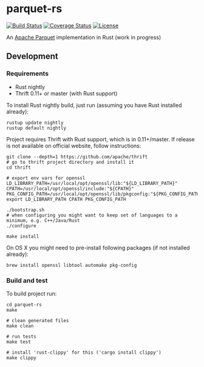 # parquet-rs

[![Build Status](https://travis-ci.org/sunchao/parquet-rs.svg?branch=master)](https://travis-ci.org/sunchao/parquet-rs)
[![Coverage Status](https://coveralls.io/repos/github/sunchao/parquet-rs/badge.svg?branch=master)](https://coveralls.io/github/sunchao/parquet-rs?branch=master)
[![License](https://img.shields.io/badge/License-Apache%202.0-blue.svg)](https://opensource.org/licenses/Apache-2.0)

An [Apache Parquet](https://parquet.apache.org/) implementation in Rust (work in progress)

## Development
### Requirements
- Rust nightly
- Thrift 0.11+ or master (with Rust support)

To install Rust nightly build, just run (assuming you have Rust installed already):
```shell
rustup update nightly
rustup default nightly
```

Project requires Thrift with Rust support, which is in 0.11+/master. If release is not available on
official website, follow instructions:
```shell
git clone --depth=1 https://github.com/apache/thrift
# go to thrift project directory and install it
cd thrift

# export env vars for openssl
LD_LIBRARY_PATH=/usr/local/opt/openssl/lib:"${LD_LIBRARY_PATH}"
CPATH=/usr/local/opt/openssl/include:"${CPATH}"
PKG_CONFIG_PATH=/usr/local/opt/openssl/lib/pkgconfig:"${PKG_CONFIG_PATH}"
export LD_LIBRARY_PATH CPATH PKG_CONFIG_PATH

./bootstrap.sh
# when configuring you might want to keep set of languages to a minimum, e.g. C++/Java/Rust
./configure

make install
```

On OS X you might need to pre-install following packages (if not installed already):
```shell
brew install openssl libtool automake pkg-config
```

### Build and test
To build project run:
```shell
cd parquet-rs
make

# clean generated files
make clean

# run tests
make test

# install 'rust-clippy' for this ('cargo install clippy')
make clippy
```
